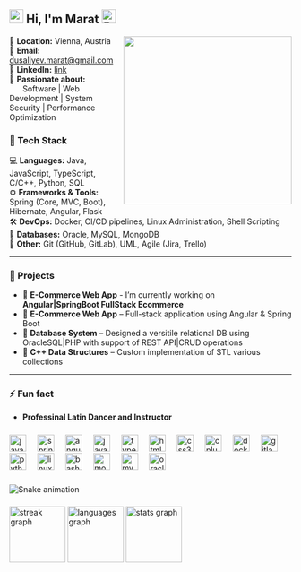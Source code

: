 ## <img src="https://user-images.githubusercontent.com/74038190/216120981-b9507c36-0e04-4469-8e27-c99271b45ba5.png" width="25"> Hi, I'm Marat <img src="https://raw.githubusercontent.com/Tarikul-Islam-Anik/Animated-Fluent-Emojis/master/Emojis/Smilies/Smiling%20Face.png" alt="Smiling Face" width="25" height="25" />

<img align="right" height="300" src="https://user-images.githubusercontent.com/74038190/212284145-bf2c01a8-c448-4f1a-b911-996024c84606.gif" />

📍 **Location:** Vienna, Austria  
📧 **Email:** dusaliyev.marat@gmail.com  
💼 **LinkedIn:** [link](https://www.linkedin.com/in/marat-dussaliyev-5741a7231/)  
🚀 **Passionate about:** <br/>
&nbsp;&nbsp;&nbsp;&nbsp;&nbsp;&nbsp;Software | Web Development | System Security | Performance Optimization




### 🔧 Tech Stack  

💻 **Languages:** Java, JavaScript, TypeScript, C/C++, Python, SQL  
⚙ **Frameworks & Tools:** Spring (Core, MVC, Boot), Hibernate, Angular, Flask  
🛠 **DevOps:** Docker, CI/CD pipelines, Linux Administration, Shell Scripting  
📂 **Databases:** Oracle, MySQL, MongoDB  
📌 **Other:** Git (GitHub, GitLab), UML, Agile (Jira, Trello)  


---


### 🌟 Projects  
- 🔭 **E-Commerce Web App** - I’m currently working on **Angular|SpringBoot FullStack Ecommerce**
- 📌 **E-Commerce Web App** – Full-stack application using Angular & Spring Boot  
- 📌 **Database System** – Designed a versitile relational DB using OracleSQL|PHP with support of REST API|CRUD operations
- 📌 **C++ Data Structures** – Custom implementation of STL various collections

---
### ⚡ Fun fact  
-  **Professinal Latin Dancer and Instructor**

###

<div align="left">
  <img src="https://cdn.jsdelivr.net/gh/devicons/devicon/icons/java/java-original.svg" height="30" alt="java logo"  />
  <img width="12" />
  <img src="https://cdn.jsdelivr.net/gh/devicons/devicon/icons/spring/spring-original.svg" height="30" alt="spring logo"  />
  <img width="12" />
  <img src="https://cdn.jsdelivr.net/gh/devicons/devicon/icons/angularjs/angularjs-original.svg" height="30" alt="angularjs logo"  />
  <img width="12" />
  <img src="https://cdn.jsdelivr.net/gh/devicons/devicon/icons/javascript/javascript-original.svg" height="30" alt="javascript logo"  />
  <img width="12" />
  <img src="https://cdn.jsdelivr.net/gh/devicons/devicon/icons/typescript/typescript-original.svg" height="30" alt="typescript logo"  />
  <img width="12" />
  <img src="https://cdn.jsdelivr.net/gh/devicons/devicon/icons/html5/html5-original.svg" height="30" alt="html5 logo"  />
  <img width="12" />
  <img src="https://cdn.jsdelivr.net/gh/devicons/devicon/icons/css3/css3-original.svg" height="30" alt="css3 logo"  />
  <img width="12" />
  <img src="https://cdn.jsdelivr.net/gh/devicons/devicon/icons/cplusplus/cplusplus-original.svg" height="30" alt="cplusplus logo"  />
  <img width="12" />
  <img src="https://cdn.jsdelivr.net/gh/devicons/devicon/icons/docker/docker-original.svg" height="30" alt="docker logo"  />
  <img width="12" />
  <img src="https://cdn.jsdelivr.net/gh/devicons/devicon/icons/gitlab/gitlab-original.svg" height="30" alt="gitlab logo"  />
  <img width="12" />
  <img src="https://cdn.jsdelivr.net/gh/devicons/devicon/icons/python/python-original.svg" height="30" alt="python logo"  />
  <img width="12" />
  <img src="https://cdn.jsdelivr.net/gh/devicons/devicon/icons/linux/linux-original.svg" height="30" alt="linux logo"  />
  <img width="12" />
  <img src="https://cdn.jsdelivr.net/gh/devicons/devicon/icons/bash/bash-original.svg" height="30" alt="bash logo"  />
  <img width="12" />
  <img src="https://cdn.jsdelivr.net/gh/devicons/devicon/icons/mongodb/mongodb-original.svg" height="30" alt="mongodb logo"  />
  <img width="12" />
  <img src="https://cdn.jsdelivr.net/gh/devicons/devicon/icons/mysql/mysql-original.svg" height="30" alt="mysql logo"  />
  <img width="12" />
  <img src="https://cdn.jsdelivr.net/gh/devicons/devicon/icons/oracle/oracle-original.svg" height="30" alt="oracle logo"  />
</div>

###

<img src="https://raw.githubusercontent.com/zaker1998/zaker1998/output/snake.svg" alt="Snake animation" />

###

<div align="left">
  <img src="https://streak-stats.demolab.com?user=zaker1998&locale=en&mode=daily&theme=panda&hide_border=false&border_radius=5" height="100" alt="streak graph"  />
  <img src="https://github-readme-stats.vercel.app/api/top-langs?username=zaker1998&locale=en&hide_title=false&layout=compact&card_width=320&langs_count=6&theme=panda&hide_border=false" height="100" alt="languages graph"  />
  <img src="https://github-readme-stats.vercel.app/api?username=zaker1998&hide_title=false&hide_rank=false&show_icons=true&include_all_commits=true&count_private=true&disable_animations=false&theme=panda&locale=en&hide_border=false" height="100" alt="stats graph"  />
</div>
